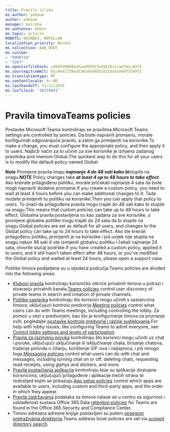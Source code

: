 ```yaml
---
title: Pravila izlike
ms.author: pebaum
author: pebaum
manager: mnirkhe
ms.audience: Admin
ms.topic: article
ROBOTS: NOINDEX, NOFOLLOW
localization_priority: Normal
ms.collection: Adm_O365
ms.custom:
- "9000734"
- "3207"
ms.openlocfilehash: c4694399b9ae5aa459357ed1610cccae762c0374
ms.sourcegitcommit: 01c4ee1339ea5303de48d51d22da5ce6073549f3
ms.translationtype: MT
ms.contentlocale: hr-HR
ms.lasthandoff: 11/12/2019
ms.locfileid: "38274841"
---
```

# <a name="teams-policies"></a><span data-ttu-id="10d62-102">Pravila timova</span><span class="sxs-lookup"><span data-stu-id="10d62-102">Teams policies</span></span>

<span data-ttu-id="10d62-103">Postavke Microsoft Teams kontroliraju se pravilima.</span><span class="sxs-lookup"><span data-stu-id="10d62-103">Microsoft Teams settings are controlled by policies.</span></span> <span data-ttu-id="10d62-104">Da biste napravili promjenu, morate konfigurirati odgovarajuće pravilo, a zatim ga primijeniti na korisnike.</span><span class="sxs-lookup"><span data-stu-id="10d62-104">To make a change, you must configure the appropriate policy, and then apply it to users.</span></span> <span data-ttu-id="10d62-105">Najbrži način za to učiniti za sve korisnike je izmjena zadanog pravilnika pod imenom Global.</span><span class="sxs-lookup"><span data-stu-id="10d62-105">The quickest way to do this for all your users is to modify the default policy named Global.</span></span> 

<span data-ttu-id="10d62-106">**Note** Promjene pravila imaju ***najmanje 4 do 48 sati kako bi***stupile na snagu.</span><span class="sxs-lookup"><span data-stu-id="10d62-106">**NOTE** Policy changes take ***at least 4 up to 48 hours to take effect***.</span></span> <span data-ttu-id="10d62-107">Ako kreirate prilagođenu politiku, morate pričekati najmanje 4 sata da biste mogli napraviti dodatne promjene.</span><span class="sxs-lookup"><span data-stu-id="10d62-107">If you create a custom policy, you need to wait at least 4 hours before you can make additional changes to it.</span></span> <span data-ttu-id="10d62-108">Tada možete primijeniti tu politiku na korisnike.</span><span class="sxs-lookup"><span data-stu-id="10d62-108">Then you can apply that policy to users.</span></span> <span data-ttu-id="10d62-109">To znači da prilagođena pravila mogu trajati do 48 sati kako bi stupile na snagu.</span><span class="sxs-lookup"><span data-stu-id="10d62-109">This means that custom policies can take up to 48 hours to take effect.</span></span> <span data-ttu-id="10d62-110">Globalna pravila postavljena su kao zadana za sve korisnike, a promjene globalne politike mogu trajati do 24 sata da bi stupile na snagu.</span><span class="sxs-lookup"><span data-stu-id="10d62-110">Global policies are set as default for all users, and changes to the Global policy can take up to 24 hours to take effect.</span></span> <span data-ttu-id="10d62-111">Ako ste kreirali prilagođenu politiku, primijenili je na korisnike i još uvijek nije stupila na snagu nakon 48 sati ili ste izmijenili globalnu politiku i čekali najmanje 24 sata, otvorite slučaj podrške.</span><span class="sxs-lookup"><span data-stu-id="10d62-111">If you have created a custom policy, applied it to users, and it still hasn't taken effect after 48 hours, or you've modified the Global policy and waited at least 24 hours, please open a support case.</span></span>

<span data-ttu-id="10d62-112">Politike timova podijeljene su u sljedeća područja:</span><span class="sxs-lookup"><span data-stu-id="10d62-112">Teams policies are divided into the following areas:</span></span>

- <span data-ttu-id="10d62-113">[Klubovi pravila](https://docs.microsoft.com/MicrosoftTeams/teams-policies) kontroliraju korisničko otkriće privatnih timova u potrazi i stvaranju privatnih kanala.</span><span class="sxs-lookup"><span data-stu-id="10d62-113">[Teams policies](https://docs.microsoft.com/MicrosoftTeams/teams-policies) control user discovery of private teams in search and creation of private channels.</span></span>  
- <span data-ttu-id="10d62-114">[Politike sastanka](https://docs.microsoft.com/microsoftteams/meeting-policies-in-teams) kontroliraju što korisnici mogu učiniti s sastancima timova, uključujući kontrolu predvorja.</span><span class="sxs-lookup"><span data-stu-id="10d62-114">[Meeting policies](https://docs.microsoft.com/microsoftteams/meeting-policies-in-teams) control what users can do with Teams meetings, including controlling the lobby.</span></span> <span data-ttu-id="10d62-115">Za pomoć u vezi s predvorjem, kao što je konfiguriranje timova za priznanje svih, pogledajte [postavke kontrole predvorja i razine sudjelovanja](https://docs.microsoft.com/en-us/alchemyinsights/bypass-lobby).</span><span class="sxs-lookup"><span data-stu-id="10d62-115">For help with lobby issues, like configuring Teams to admit everyone, see [Control lobby settings and levels of participation](https://docs.microsoft.com/en-us/alchemyinsights/bypass-lobby).</span></span>
- <span data-ttu-id="10d62-116">[Pravila za razmjenu poruka](https://docs.microsoft.com/microsoftteams/messaging-policies-in-teams) kontroliraju što korisnici mogu učiniti uz chat i poruke, uključujući uključivanje ili isključivanje chata, brisanje chatova, traženje potvrda o čitanju, korištenje GIF-ova i naljepnica, i još mnogo toga.</span><span class="sxs-lookup"><span data-stu-id="10d62-116">[Messaging policies](https://docs.microsoft.com/microsoftteams/messaging-policies-in-teams) control what users can do with chat and messages, including turning chat on or off, deleting chats, requesting read receipts, using giphys and stickers, and more.</span></span>
- <span data-ttu-id="10d62-117">[Pravila postavljanja aplikacija](https://docs.microsoft.com/MicrosoftTeams/teams-app-setup-policies) kontroliraju koje su aplikacije dostupne korisnicima, uključujući prilagođene i aplikacije trećih strana te redoslijed kojim se prikazuju.</span><span class="sxs-lookup"><span data-stu-id="10d62-117">[App setup policies](https://docs.microsoft.com/MicrosoftTeams/teams-app-setup-policies) control which apps are available to users, including custom and third-party apps, and the order in which they appear.</span></span>  
- <span data-ttu-id="10d62-118">[Pravila zadržavanja](https://docs.microsoft.com/microsoftteams/retention-policies) podataka za timove nalaze se u centru za sigurnost i usklađenost sustava Office 365.</span><span class="sxs-lookup"><span data-stu-id="10d62-118">Data [retention policies](https://docs.microsoft.com/microsoftteams/retention-policies) for Teams are found in the Office 365 Security and Compliance Center.</span></span>
- <span data-ttu-id="10d62-119">Timovi adresara adresne knjige postavljeni su putem [opsegom pretraživanja direktorija](https://docs.microsoft.com/MicrosoftTeams/teams-scoped-directory-search).</span><span class="sxs-lookup"><span data-stu-id="10d62-119">Teams address book policies are set via [scoped directory search](https://docs.microsoft.com/MicrosoftTeams/teams-scoped-directory-search).</span></span>
